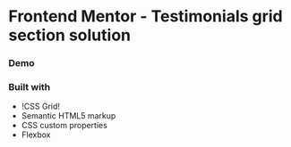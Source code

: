 # Frontend Mentor - Testimonials grid section solution

### Demo


### Built with

- !CSS Grid!
- Semantic HTML5 markup
- CSS custom properties
- Flexbox




